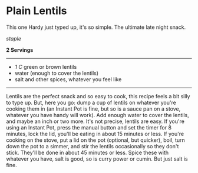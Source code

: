 # Plain Lentils

This one Hardy just typed up, it's so simple. The ultimate late night snack.

*staple*

**2 Servings**

---

- *1 C* green or brown lentils
- water (enough to cover the lentils)
- salt and other spices, whatever you feel like

---

Lentils are the perfect snack and so easy to cook, this recipe feels a bit silly
to type up. But, here you go: dump a cup of lentils on whatever you're cooking
them in (an Instant Pot is fine, but so is a sauce pan on a stove, whatever you
have handy will work). Add enough water to cover the lentils, and maybe an inch
or two more. It's not precise, lentils are easy. If you're using an Instant Pot,
press the manual button and set the timer for 8 minutes, lock the lid, you'll be
eating in about 15 minutes or less. If you're cooking on the stove, put a lid on
the pot (optional, but quicker), boil, turn down the pot to a simmer,  and stir
the lentils occasionally so they don't stick. They'll be done in about 45
minutes or less. Spice these with whatever you have, salt is good, so is curry
power or cumin. But just salt is fine.
